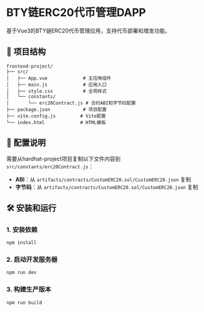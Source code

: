 # BTY链ERC20代币管理DAPP

基于Vue3的BTY链ERC20代币管理应用，支持代币部署和增发功能。

## 📁 项目结构

```
frontend-project/
├── src/
│   ├── App.vue             # 主应用组件
│   ├── main.js             # 应用入口
│   ├── style.css           # 全局样式
│   └── constants/
│       └── erc20Contract.js # 合约ABI和字节码配置
├── package.json            # 项目配置
├── vite.config.js         # Vite配置
└── index.html             # HTML模板
```

## 🔧 配置说明

需要从hardhat-project项目复制以下文件内容到 `src/constants/erc20Contract.js`：
- **ABI**：从 `artifacts/contracts/CustomERC20.sol/CustomERC20.json` 复制
- **字节码**：从 `artifacts/contracts/CustomERC20.sol/CustomERC20.json` 复制

## 🛠️ 安装和运行

### 1. 安装依赖
```bash
npm install
```

### 2. 启动开发服务器
```bash
npm run dev
```

### 3. 构建生产版本
```bash
npm run build
```
